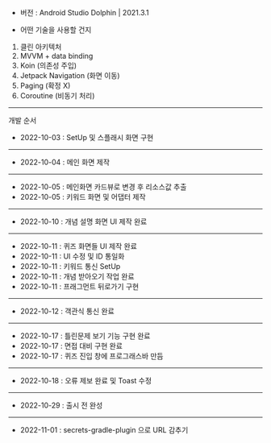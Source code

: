 - 버전 : Android Studio Dolphin | 2021.3.1

- 어떤 기술을 사용할 건지

1. 클린 아키텍처
2. MVVM + data binding
3. Koin (의존성 주입)
4. Jetpack Navigation (화면 이동)
5. Paging (확정 X)
6. Coroutine (비동기 처리)


---

개발 순서
- 2022-10-03 : SetUp 및 스플래시 화면 구현
---

- 2022-10-04 : 메인 화면 제작
---

- 2022-10-05 : 메인화면 카드뷰로 변경 후 리소스값 추출
- 2022-10-05 : 키워드 화면 및 어댑터 제작
---

- 2022-10-10 : 개념 설명 화면 UI 제작 완료
---

- 2022-10-11 : 퀴즈 화면들 UI 제작 완료
- 2022-10-11 : UI 수정 및 ID 통일화
- 2022-10-11 : 키워드 통신 SetUp
- 2022-10-11 : 개념 받아오기 작업 완료
- 2022-10-11 : 프래그먼트 뒤로가기 구현
---

- 2022-10-12 : 객관식 통신 완료
---

- 2022-10-17 : 틀린문제 보기 기능 구현 완료
- 2022-10-17 : 면접 대비 구현 완료
- 2022-10-17 : 퀴즈 진입 창에 프로그래스바 만듬
---

- 2022-10-18 : 오류 제보 완료 및 Toast 수정
---

- 2022-10-29 : 출시 전 완성
---

- 2022-11-01 : secrets-gradle-plugin 으로 URL 감추기


